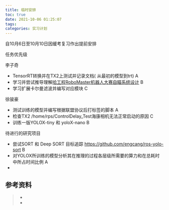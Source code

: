 ```yaml
---
title: 临时安排
toc: true
date: 2021-10-06 01:25:07
tags:
categories: 实习计划
---
```


自10月6日至10月10日因缓考复习作出提前安排

任务优先级

李子奇
- TensorRT转换并在TX2上测试并记录文档( 从最初的模型到trt) A
- 学习并尝试推导理解[哈工程RoboMaster机器人大赛自瞄系统设计](https://zhuanlan.zhihu.com/p/416449365) B
- 学习扩展卡尔曼滤波并编写对应模块 C

徐骏豪
- 测试训练的模型并编写根据联盟协议后打标签的脚本 A
- 检查TX2 /home/rps/ControlDelay_Test海康相机无法正常启动的原因 C
- 训练一版YOLOX-tiny  和 yoloX-nano  B

待进行的研究项目
- 尝试SORT 和 Deep SORT 目标追踪 https://github.com/engcang/ros-yolo-sort B
- 对YOLOX所训练的模型分析其在推理的过程各层级所需要的算力和在总耗时中所占时间比例 A
- 



## 参考资料
> - []()
> - []()
